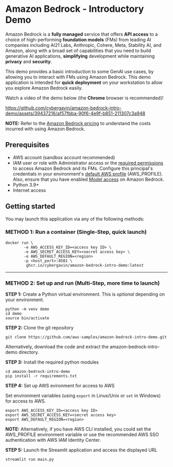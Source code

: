 # Amazon Bedrock - Introductory Demo

Amazon Bedrock is a **fully managed** service that offers **API access** to a choice of high-performing **foundation models** (FMs) from leading AI companies
including AI21 Labs, Anthropic, Cohere, Meta, Stability AI, and Amazon, along with a broad set of capabilities that you need to build generative AI applications, **simplifying** development while maintaining **privacy** and **security**. 

This demo provides a basic introduction to some GenAI use cases, by allowing you to interact with FMs using Amazon Bedrock. This demo application is intended for **quick deployment** on your workstation to allow you explore Amazon Bedrock easily.

Watch a video of the demo below (the **Chrome** browser is recommended)! 


https://github.com/cybergavin/amazon-bedrock-intro-demo/assets/39437216/af57fbba-90f6-4e9f-b851-211307c3a948


**NOTE:** Refer to the [Amazon Bedrock pricing](https://aws.amazon.com/bedrock/pricing/) to understand the costs incurred with using Amazon Bedrock.

## Prerequisites
- AWS account (sandbox account recommended)
- IAM user or role with Administrator access or the [required permissions](https://docs.aws.amazon.com/bedrock/latest/userguide/security_iam_id-based-policy-examples.html) to access Amazon Bedrock and its FMs. Configure this principal's credentials in your environment's [default AWS profile](https://docs.aws.amazon.com/cli/latest/userguide/cli-configure-envvars.html) (AWS_PROFILE). Also, ensure that you have enabled [Model access](https://docs.aws.amazon.com/bedrock/latest/userguide/model-access.html) on Amazon Bedrock.
- Python 3.9+
- Internet access

## Getting started

You may launch this application via any of the following methods:

### METHOD 1: Run a container (Single-Step, quick launch)

```
docker run \
        -e AWS_ACCESS_KEY_ID=<access key ID> \
        -e AWS_SECRET_ACCESS_KEY=<secret access key> \
        -e AWS_DEFAULT_REGION=<region>
        -p <host_port>:8501 \
         ghcr.io/cybergavin/amazon-bedrock-intro-demo:latest
```

---

### METHOD 2: Set up and run (Multi-Step, more time to launch)

**STEP 1:** Create a Python virtual environment. This is *optional* depending on your environment. 

```
python -m venv demo
cd demo
source bin/activate
```

**STEP 2:** Clone the git repository

```
git clone https://github.com/aws-samples/amazon-bedrock-intro-demo.git
```

Alternatively, download the code and extract the amazon-bedrock-intro-demo directory.

**STEP 3:** Install the required python modules 

```
cd amazon-bedrock-intro-demo
pip install -r requirements.txt
```

**STEP 4:** Set up AWS evironment for access to AWS

Set environment variables (using `export` in Linux/Unix or `set` in Windows) for access to AWS.

```
export AWS_ACCESS_KEY_ID=<access key ID>
export AWS_SECRET_ACCESS_KEY=<secret access key>
export AWS_DEFAULT_REGION=<region>
```

**NOTE:** Alternatively, if you have AWS CLI installed, you could set the AWS_PROFILE environment variable or use the recommended AWS SSO authentication with AWS IAM Identity Center.

**STEP 5:** Launch the Streamlit application and access the displayed URL

```
streamlit run main.py
```